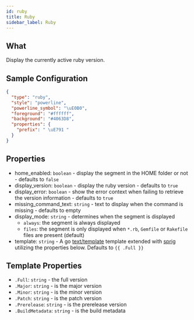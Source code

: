 ```yaml
---
id: ruby
title: Ruby
sidebar_label: Ruby
---
```


## What

Display the currently active ruby version.

## Sample Configuration

```json
{
  "type": "ruby",
  "style": "powerline",
  "powerline_symbol": "\uE0B0",
  "foreground": "#ffffff",
  "background": "#4063D8",
  "properties": {
    "prefix": " \uE791 "
  }
}
```

## Properties

- home_enabled: `boolean` - display the segment in the HOME folder or not - defaults to `false`
- display_version: `boolean` - display the ruby version - defaults to `true`
- display_error: `boolean` - show the error context when failing to retrieve the version information - defaults to `true`
- missing_command_text: `string` - text to display when the command is missing - defaults to empty
- display_mode: `string` - determines when the segment is displayed
  - `always`: the segment is always displayed
  - `files`: the segment is only displayed when `*.rb`, `Gemfile` or `Rakefile` files are present (default)
- template: `string` - A go [text/template][go-text-template] template extended with [sprig][sprig] utilizing the
properties below. Defaults to `{{ .Full }}`

## Template Properties

- `.Full`: `string` - the full version
- `.Major`: `string` - is the major version
- `.Minor`: `string` - is the minor version
- `.Patch`: `string` - is the patch version
- `.Prerelease`: `string` - is the prerelease version
- `.BuildMetadata`: `string` - is the build metadata

[go-text-template]: https://golang.org/pkg/text/template/
[sprig]: https://masterminds.github.io/sprig/
